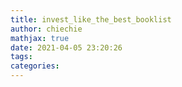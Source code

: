 ```yaml
---
title: invest_like_the_best_booklist
author: chiechie
mathjax: true
date: 2021-04-05 23:20:26
tags:
categories:
---
```


